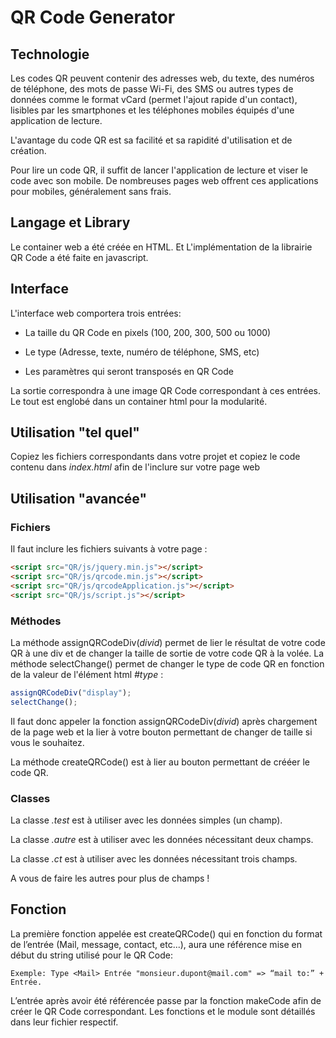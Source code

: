 # QR Code Generator

## Technologie

Les codes QR peuvent contenir des adresses web, du texte, des numéros de téléphone, des mots de passe Wi-Fi, des SMS ou autres types de données comme le format vCard (permet l'ajout rapide d'un contact), lisibles par les smartphones et les téléphones mobiles équipés d'une application de lecture.

L'avantage du code QR est sa facilité et sa rapidité d'utilisation et de création.

Pour lire un code QR, il suffit de lancer l'application de lecture et viser le code avec son mobile.
De nombreuses pages web offrent ces applications pour mobiles, généralement sans frais.

## Langage et Library

Le container web a été créée en HTML. Et L'implémentation de la librairie QR Code a été faite en javascript.

## Interface

L'interface web comportera trois entrées:

- La taille du QR Code en pixels (100, 200, 300, 500 ou 1000)

- Le type (Adresse, texte, numéro de téléphone, SMS, etc)

- Les paramètres qui seront transposés en QR Code

La sortie correspondra à une image QR Code correspondant à ces entrées.
Le tout est englobé dans un container html pour la modularité.

## Utilisation "tel quel"

Copiez les fichiers correspondants dans votre projet et copiez le code contenu dans _index.html_ afin de l'inclure sur votre page web

## Utilisation "avancée"

### Fichiers

Il faut inclure les fichiers suivants à votre page :

```html
<script src="QR/js/jquery.min.js"></script>
<script src="QR/js/qrcode.min.js"></script>
<script src="QR/js/qrcodeApplication.js"></script>
<script src="QR/js/script.js"></script>
```

### Méthodes

La méthode assignQRCodeDiv(_divid_) permet de lier le résultat de votre code QR à une div et de changer la taille de sortie de votre code QR à la volée. La méthode selectChange() permet de changer le type de code QR en fonction de la valeur de l'élément html _#type_ :

```javascript
assignQRCodeDiv("display");
selectChange();
```

Il faut donc appeler la fonction assignQRCodeDiv(_divid_) après chargement de la page web et la lier à votre bouton permettant de changer de taille si vous le souhaitez.

La méthode createQRCode() est à lier au bouton permettant de crééer le code QR.

### Classes

La classe _.test_ est à utiliser avec les données simples (un champ).

La classe _.autre_ est à utiliser avec les données nécessitant deux champs.

La classe _.ct_ est à utiliser avec les données nécessitant trois champs.

A vous de faire les autres pour plus de champs !

## Fonction

La première fonction appelée est createQRCode() qui en fonction du format de l’entrée (Mail, message, contact, etc...), aura une référence mise en début du string utilisé pour le QR Code:

    Exemple: Type <Mail> Entrée "monsieur.dupont@mail.com" => “mail to:” + Entrée.

L’entrée après avoir été référencée passe par la fonction makeCode afin de créer le QR Code correspondant.
Les fonctions et le module sont détaillés dans leur fichier respectif.
